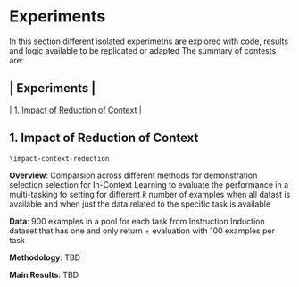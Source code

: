 # Experiments

In this section different isolated experimetns are explored with code, results and logic available to be replicated or adapted
The summary of contests are:

|   Experiments                            |
--------------------------------------------
| [1. Impact of Reduction of Context](#1)  |                                                          


## 1. Impact of Reduction of Context <a id="1"></a>

`\impact-context-reduction`

**Overview**: Comparsion across different methods for demonstration selection selection for In-Context Learning to evaluate the performance in a multi-tasking fo setting for different *k* number of examples when all datast is available and when just the data related to the specific task is available

**Data**: 900 examples in a pool for each task from Instruction Induction dataset that has one and only return + evaluation with 100 examples per task

**Methodology**: TBD


**Main Results**: TBD



